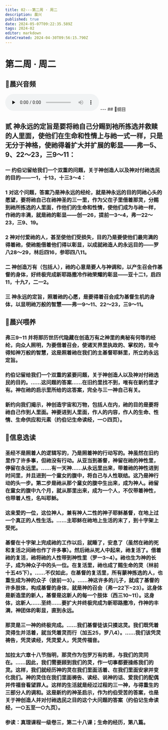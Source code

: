 ```yaml
---
title: 02---第二周 · 周二
description: 晨兴
published: true
date: 2024-05-07T09:22:35.589Z
tags: 2024-02
editor: markdown
dateCreated: 2024-04-30T09:56:15.790Z
---
```


# 第二周 · 周二
## 🎵晨兴音频
<audio id="audio" controls="" preload="none">
      <source id="mp3" src="/2024-02/week2/week2day2.mp3">
</audio>
---
## 📖纲目

## 贰   神永远的定旨是要将祂自己分赐到衪所拣选并救赎的人里面，使他们在生命和性情上与祂一式一样，只是无分于神格，使祂得着扩大并扩展的彰显——弗一5、9、22～23，三9～11：

### 一   约伯记留给我们一个双重的问题，关于神创造人以及神对付祂选民的目的——一1，十13，十三3～4：

### 1   对这个问题，答案乃是神永远的经纶，就是神永远的目的同祂心头的愿望，要将祂自己在祂神圣的三一里，作为父在子里借着那灵，分赐到祂所拣选的人里面，作他们的生命和性情，使他们成为与祂一样，作祂的丰满，就是祂的彰显——创一26，提前一3～4，弗一22～23，三9、19。

### 2   神对付爱祂的人，甚至使他们受损失，目的乃是要使他们最完满的得着祂，使祂能借着他们得以彰显，以成就祂造人的永远目的——罗八28～29，林后四16，参耶四八11。

### 二   神创造万有（包括人），祂的心意是要人与神调和，以产生召会作基督的身体，好终极完成新耶路撒冷作祂荣耀的彰显——亚十二1，启四11，十九7，二一2。

### 三   神永远的定旨，照着祂的心愿，是要得着召会成为基督生机的身体，以显明祂万般的智慧——弗一9～11、22～23，三9～11。

## 📖晨兴喂养

### 弗三9~11    并将那历世历代隐藏在创造万有之神里的奥秘有何等的经纶，向众人照明，为要借着召会，使诸天界里执政的、掌权的，现今得知神万般的智慧，这是照着祂在我们的主基督耶稣里，所立的永远定旨。

### 约伯记留给我们一个双重的紧要问题，关于神创造人以及神对付祂选民的目的。……这问题的答案……在旧约里找不到，唯有在新约里才有。神在祂的启示里所给的这答案，完全与三一神自己有关。

### 新约向我们揭示，神创造宇宙和万物，包括人在内，祂的目的是要将祂自己作到人里面。神要进到人里面，作人的内容，作人的生命、性情、生命供应和元素（约伯记生命读经，一○四页）。

## 📖信息选读

### 圣经不是照着人的逻辑写的，乃是照着神的行动写的。神虽然在旧约里作了许多事，但祂没有行动。从亚当到基督，神留在祂的神性里，停留在永远里。……有一天神……从永远里出来，带着祂的神性进到时间里，并且进到一个童女的腹中，将自己与人性联结。这乃是神行动的头一步。第二步是祂从那个童女的腹中生出来，成为神人。祂留在童女的腹中九个月，就从那里出来，成为一个人，不仅带着神性，也带着人性，名叫耶稣。

### 这亲爱的一位，这位神人，兼有神人二性的神子耶稣基督，在地上过一个真正的人性生活。……主耶稣在祂地上生活的末了，到十字架上受死。

### 基督在十字架上完成祂的工作以后，就睡了，安息了（虽然在祂的死和复活之间祂也作了许多事）。然后祂从死人中起来，祂复活了。借着祂的复活，祂将祂的人性带到神性里（罗一3~4）。祂也生为神的长子，成为神众子中的头一位。在复活里，祂也成了赐生命的灵（林前十五45下）。……不仅如此，在基督的复活里，所有蒙神拣选的人，也重生成为神的众子（彼前一3）。……神这许多的儿子，就成了基督的许多肢体，构成基督的身体，就是神的召会（弗一22下~23）。这身体是新造里的新人，基督是这新人的每一个肢体（西三10~11）。这身体，这新人……至终……要扩大并终极完成为新耶路撒冷，作神的丰满，神团体的彰显，直到永远。

### 那灵是三一神的终极完成。……我们基督徒该只摸这灵。我们既凭着灵得生并活着，就当凭着灵而行（加五25，罗八4）。……我们该凭灵祷告，凭灵读经，凭灵爱人，凭灵传福音。

### 加拉太六章十八节指明，那灵作为包罗万有的恩，与我们的灵同在。……因此，我们需要顾到我们的灵，作一切事都要操练我们的灵。这样，我们就经历神的灵在我们里面活着、在我们里面安家并变化我们。神的灵住在我们里面祷告、读经、说神的话、爱我们的配偶并传福音看望罪人。这样的生活就是经过过程的三一神，与得重生的三部分人的调和。这是新约的神圣启示，作为约伯受苦的答案，也是关于神创造人并对付祂选民之目的这个大问题的答案（约伯记生命读经，一○五至一○九页）。

### 参读：真理课程一级卷三，第二十八课；生命的经历，第八篇。
<!-- Google tag (gtag.js) -->
<script async src="https://www.googletagmanager.com/gtag/js?id=G-1P8709Z16T"></script>
<script>
  window.dataLayer = window.dataLayer || [];
  function gtag(){dataLayer.push(arguments);}
  gtag('js', new Date());

  gtag('config', 'G-1P8709Z16T');
</script>